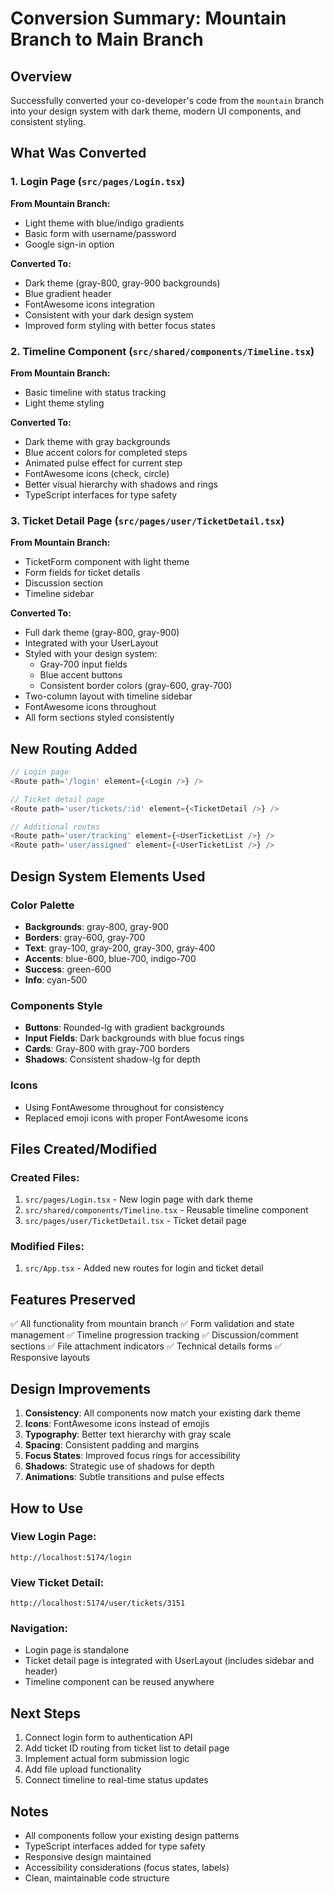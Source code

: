 # Conversion Summary: Mountain Branch to Main Branch

## Overview
Successfully converted your co-developer's code from the `mountain` branch into your design system with dark theme, modern UI components, and consistent styling.

## What Was Converted

### 1. **Login Page** (`src/pages/Login.tsx`)
**From Mountain Branch:**
- Light theme with blue/indigo gradients
- Basic form with username/password
- Google sign-in option

**Converted To:**
- Dark theme (gray-800, gray-900 backgrounds)
- Blue gradient header
- FontAwesome icons integration
- Consistent with your dark design system
- Improved form styling with better focus states

### 2. **Timeline Component** (`src/shared/components/Timeline.tsx`)
**From Mountain Branch:**
- Basic timeline with status tracking
- Light theme styling

**Converted To:**
- Dark theme with gray backgrounds
- Blue accent colors for completed steps
- Animated pulse effect for current step
- FontAwesome icons (check, circle)
- Better visual hierarchy with shadows and rings
- TypeScript interfaces for type safety

### 3. **Ticket Detail Page** (`src/pages/user/TicketDetail.tsx`)
**From Mountain Branch:**
- TicketForm component with light theme
- Form fields for ticket details
- Discussion section
- Timeline sidebar

**Converted To:**
- Full dark theme (gray-800, gray-900)
- Integrated with your UserLayout
- Styled with your design system:
  - Gray-700 input fields
  - Blue accent buttons
  - Consistent border colors (gray-600, gray-700)
- Two-column layout with timeline sidebar
- FontAwesome icons throughout
- All form sections styled consistently

## New Routing Added

```typescript
// Login page
<Route path='/login' element={<Login />} />

// Ticket detail page
<Route path='user/tickets/:id' element={<TicketDetail />} />

// Additional routes
<Route path='user/tracking' element={<UserTicketList />} />
<Route path='user/assigned' element={<UserTicketList />} />
```

## Design System Elements Used

### Color Palette
- **Backgrounds**: gray-800, gray-900
- **Borders**: gray-600, gray-700
- **Text**: gray-100, gray-200, gray-300, gray-400
- **Accents**: blue-600, blue-700, indigo-700
- **Success**: green-600
- **Info**: cyan-500

### Components Style
- **Buttons**: Rounded-lg with gradient backgrounds
- **Input Fields**: Dark backgrounds with blue focus rings
- **Cards**: Gray-800 with gray-700 borders
- **Shadows**: Consistent shadow-lg for depth

### Icons
- Using FontAwesome throughout for consistency
- Replaced emoji icons with proper FontAwesome icons

## Files Created/Modified

### Created Files:
1. `src/pages/Login.tsx` - New login page with dark theme
2. `src/shared/components/Timeline.tsx` - Reusable timeline component
3. `src/pages/user/TicketDetail.tsx` - Ticket detail page

### Modified Files:
1. `src/App.tsx` - Added new routes for login and ticket detail

## Features Preserved

✅ All functionality from mountain branch
✅ Form validation and state management
✅ Timeline progression tracking
✅ Discussion/comment sections
✅ File attachment indicators
✅ Technical details forms
✅ Responsive layouts

## Design Improvements

1. **Consistency**: All components now match your existing dark theme
2. **Icons**: FontAwesome icons instead of emojis
3. **Typography**: Better text hierarchy with gray scale
4. **Spacing**: Consistent padding and margins
5. **Focus States**: Improved focus rings for accessibility
6. **Shadows**: Strategic use of shadows for depth
7. **Animations**: Subtle transitions and pulse effects

## How to Use

### View Login Page:
```
http://localhost:5174/login
```

### View Ticket Detail:
```
http://localhost:5174/user/tickets/3151
```

### Navigation:
- Login page is standalone
- Ticket detail page is integrated with UserLayout (includes sidebar and header)
- Timeline component can be reused anywhere

## Next Steps

1. Connect login form to authentication API
2. Add ticket ID routing from ticket list to detail page
3. Implement actual form submission logic
4. Add file upload functionality
5. Connect timeline to real-time status updates

## Notes

- All components follow your existing design patterns
- TypeScript interfaces added for type safety
- Responsive design maintained
- Accessibility considerations (focus states, labels)
- Clean, maintainable code structure

